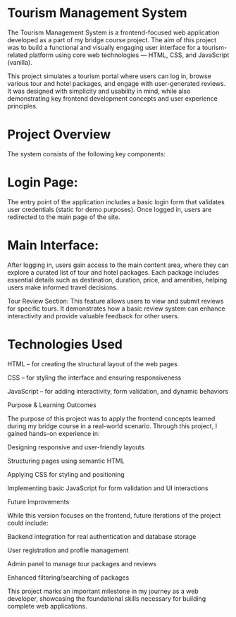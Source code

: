 
# Tourism Management System

The Tourism Management System is a frontend-focused web application developed as a part of my bridge course project. The aim of this project was to build a functional and visually engaging user interface for a tourism-related platform using core web technologies — HTML, CSS, and JavaScript (vanilla).

This project simulates a tourism portal where users can log in, browse various tour and hotel packages, and engage with user-generated reviews. It was designed with simplicity and usability in mind, while also demonstrating key frontend development concepts and user experience principles.

# Project Overview

The system consists of the following key components:

# Login Page:
The entry point of the application includes a basic login form that validates user credentials (static for demo purposes). Once logged in, users are redirected to the main page of the site.

# Main Interface:
After logging in, users gain access to the main content area, where they can explore a curated list of tour and hotel packages. Each package includes essential details such as destination, duration, price, and amenities, helping users make informed travel decisions.

Tour Review Section:
This feature allows users to view and submit reviews for specific tours. It demonstrates how a basic review system can enhance interactivity and provide valuable feedback for other users.


# Technologies Used

HTML – for creating the structural layout of the web pages

CSS – for styling the interface and ensuring responsiveness

JavaScript – for adding interactivity, form validation, and dynamic behaviors


Purpose & Learning Outcomes

The purpose of this project was to apply the frontend concepts learned during my bridge course in a real-world scenario. Through this project, I gained hands-on experience in:

Designing responsive and user-friendly layouts

Structuring pages using semantic HTML

Applying CSS for styling and positioning

Implementing basic JavaScript for form validation and UI interactions


Future Improvements

While this version focuses on the frontend, future iterations of the project could include:

Backend integration for real authentication and database storage

User registration and profile management

Admin panel to manage tour packages and reviews

Enhanced filtering/searching of packages


This project marks an important milestone in my journey as a web developer, showcasing the foundational skills necessary for building complete web applications.
